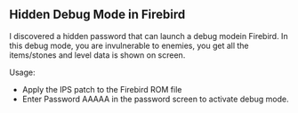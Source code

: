 ## Hidden Debug Mode in Firebird  

I discovered a hidden password that can launch a debug modein Firebird.
In this debug mode, you are invulnerable to enemies, you get all the items/stones and level data is shown on screen.  
  
Usage:
- Apply the IPS patch to the Firebird ROM file
- Enter Password AAAAA in the password screen to activate debug mode.
